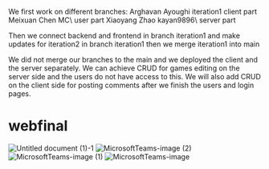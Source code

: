 We first work on different branches:
Arghavan Ayoughi iteration1  client part
Meixuan Chen MC\    user part
Xiaoyang Zhao kayan9896\    server part

Then we connect backend and frontend in branch iteration1 and make updates for iteration2 in branch iteration1
then we merge iteration1 into main



We did not merge our branches to the main and we deployed the client and the server separately. We can achieve CRUD for games editing on the server side and the users do not have access to this. We will also add CRUD on the client side for posting comments after we finish the users and login pages.

# webfinal

![Untitled document (1)-1](https://user-images.githubusercontent.com/90473306/201506672-331fb95e-ee0b-4353-80cb-e1f15cea4b05.png)
![MicrosoftTeams-image (2)](https://user-images.githubusercontent.com/90473306/201595939-b4e74a19-d950-4c71-af02-accd721009ee.png)
![MicrosoftTeams-image (1)](https://user-images.githubusercontent.com/90473306/201595943-d8da06c3-ec5e-4b4e-93d1-f21a3a6e4b38.png)
![MicrosoftTeams-image](https://user-images.githubusercontent.com/90473306/201595944-c316ed90-cf8c-4d1c-899f-c4aabce11026.png)
